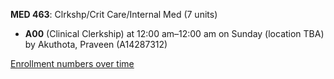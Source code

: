 **MED 463**: Clrkshp/Crit Care/Internal Med (7 units)

- **A00** (Clinical Clerkship) at 12:00 am–12:00 am on Sunday (location TBA) by Akuthota, Praveen (A14287312)

[Enrollment numbers over time](./MED463.tsv)
